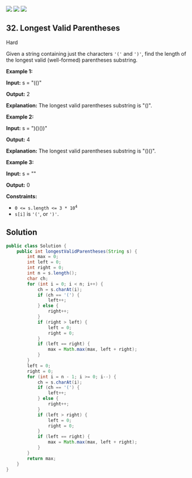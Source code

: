 [![](https://img.shields.io/github/stars/javadev/LeetCode-in-Java?label=Stars&style=flat-square)](https://github.com/javadev/LeetCode-in-Java)
[![](https://img.shields.io/github/forks/javadev/LeetCode-in-Java?label=Fork%20me%20on%20GitHub%20&style=flat-square)](https://github.com/javadev/LeetCode-in-Java/fork)
[![](https://img.shields.io/badge/-LeetCode%20in%20Kotlin-blue?style=flat-square)](https://github.com/javadev/LeetCode-in-Kotlin)

## 32\. Longest Valid Parentheses

Hard

Given a string containing just the characters `'('` and `')'`, find the length of the longest valid (well-formed) parentheses substring.

**Example 1:**

**Input:** s = "(()"

**Output:** 2

**Explanation:** The longest valid parentheses substring is "()". 

**Example 2:**

**Input:** s = ")()())"

**Output:** 4

**Explanation:** The longest valid parentheses substring is "()()". 

**Example 3:**

**Input:** s = ""

**Output:** 0 

**Constraints:**

*   <code>0 <= s.length <= 3 * 10<sup>4</sup></code>
*   `s[i]` is `'('`, or `')'`.

## Solution

```java
public class Solution {
    public int longestValidParentheses(String s) {
        int max = 0;
        int left = 0;
        int right = 0;
        int n = s.length();
        char ch;
        for (int i = 0; i < n; i++) {
            ch = s.charAt(i);
            if (ch == '(') {
                left++;
            } else {
                right++;
            }
            if (right > left) {
                left = 0;
                right = 0;
            }
            if (left == right) {
                max = Math.max(max, left + right);
            }
        }
        left = 0;
        right = 0;
        for (int i = n - 1; i >= 0; i--) {
            ch = s.charAt(i);
            if (ch == '(') {
                left++;
            } else {
                right++;
            }
            if (left > right) {
                left = 0;
                right = 0;
            }
            if (left == right) {
                max = Math.max(max, left + right);
            }
        }
        return max;
    }
}
```